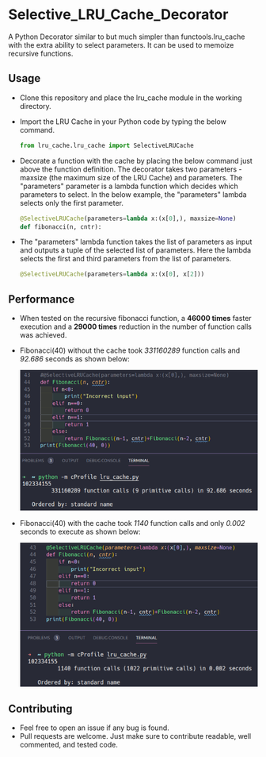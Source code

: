 # Selective_LRU_Cache_Decorator
A Python Decorator similar to but much simpler than functools.lru_cache with the extra ability to select parameters. It can be used to memoize recursive functions.

## Usage
* Clone this repository and place the lru_cache module in the working directory.
* Import the LRU Cache in your Python code by typing the below command.

  ```python
  from lru_cache.lru_cache import SelectiveLRUCache
  ```
* Decorate a function with the cache by placing the below command just above the function definition. The decorator takes two parameters - maxsize (the maximum size of the LRU Cache) and parameters. The "parameters" parameter is a lambda function which decides which parameters to select. In the below example, the "parameters" lambda selects only the first parameter.

  ```python
  @SelectiveLRUCache(parameters=lambda x:(x[0],), maxsize=None)
  def fibonacci(n, cntr):
  ```
 * The "parameters" lambda function takes the list of parameters as input and outputs a tuple of the selected list of parameters. Here the lambda selects the first and third parameters from the list of parameters.
 
   ```python
   @SelectiveLRUCache(parameters=lambda x:(x[0], x[2]))
   ```
 
## Performance
 * When tested on the recursive fibonacci function, a **46000 times** faster execution and a **29000 times** reduction in the number of function calls was achieved.
 * Fibonacci(40) without the cache took *331160289* function calls and *92.686* seconds as shown below:
 
    ![](https://github.com/neeru1207/Selective_LRU_Cache_Decorator/blob/master/Without_Cache_Speed.png)
  
 * Fibonacci(40) with the cache took *1140* function calls and only *0.002* seconds to execute as shown below:
 
    ![](https://github.com/neeru1207/Selective_LRU_Cache_Decorator/blob/master/With_Cache_Speed.png)
  
## Contributing
 * Feel free to open an issue if any bug is found.
 * Pull requests are welcome. Just make sure to contribute readable, well commented, and tested code.
